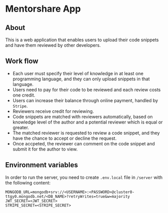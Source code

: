 # Mentorshare App

## About
This is a web application that enables users to upload their code snippets and have them reviewed by other developers.

## Work flow
* Each user must specify their level of knowledge in at least one programming language, and they can only upload snippets in that language.
* Users need to pay for their code to be reviewed and each review costs one credit. 
* Users can increase their balance through online payment, handled by `Stripe`.
* Reviewers receive credit for reviewing.
* Code snippets are matched with reviewers automatically, based on knowledge level of the author and a potential reviewer which is equal or greater.
* The matched reviewer is requested to review a code snippet, and they have the chance to accept or decline the request.
* Once accpeted, the reviewer can comment on the code snippet and submit it for the author to view.

## Environment variables

In order to run the server, you need to create `.env.local` file in `/server` with the following content:

```
MONGODB_URL=mongodb+srv://<USERNAME>:<PASSWORD>@cluster0-ttgy0.mongodb.net/<DB_NAME>?retryWrites=true&w=majority
JWT_SECRET=<JWT_SECRET>
STRIPE_SECRET=<STRIPE_SECRET>
```
